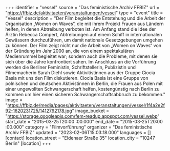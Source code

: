 +++
identifier = "vessel"
source = "Das feministische Archiv FFBIZ"
url = "https://ffbiz.de/aktivitaeten/veranstaltungen/vessel"
type = "event"
title = "Vessel"
description = "Der Film begleitet die Entstehung und die Arbeit der Organisation „Women on Waves“, die mit ihrem Projekt Frauen aus Ländern helfen, in denen Abtreibung verboten ist.
Am Anfang stand die Idee der Ärztin Rebecca Compert, Abtreibungen auf einem Schiff in internationalen Gewässern durchzuführen, um damit nationale Gesetzgebungen umgehen zu können. Der Film zeigt nicht nur die Arbeit von „Women on Waves“ von der Gründung im Jahr 2000 an, die von einem spektakulären Medienrummel begleitet war; sondern auch die Probleme, mit denen sie sich über die Jahre konfrontiert sahen.
Im Anschluss an die Vorführung werden die Berliner Feministin, Schriftstellerin, Publizistin und Filmemacherin Sarah Diehl sowie Aktivitistinnen aus der Gruppe Ciocia Basia mit uns den Film diskutieren. Ciocia Basia ist eine Gruppe von polnischen und deutschen Aktivistinnen in Berlin, die Frauen aus Polen mit einer ungewollten Schwangerschaft helfen, kostengünstig nach Berlin zu kommen um hier einen sicheren Schwangerschaftsabbruch zu bekommen."
image = "https://ffbiz.de/media/pages/aktivitaeten/veranstaltungen/vessel/1f4a2e2f92-1620231725/1412792178.jpg"
image_bucket = "https://storage.googleapis.com/fem-readup.appspot.com/vessel.webp"
start_date = "2015-03-25T20:00 :00.000"
end_date = "2015-03-25T20:00 :00.000"
category = "Filmvorführung"
organizer = "Das feministische Archiv FFBIZ"
updated = "2023-02-06T15:03:18.000"
languages = []
[contact]
location_street = "Eldenaer Straße 35"
location_city = "10247 Berlin"
[location]
+++
